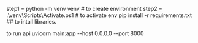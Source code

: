 step1 = python -m venv venv # to create environment
step2 = .\venv\Scripts\Activate.ps1 # to activate env
pip install -r requirements.txt ## to intall libraries.

to run api
uvicorn main:app --host 0.0.0.0 --port 8000
